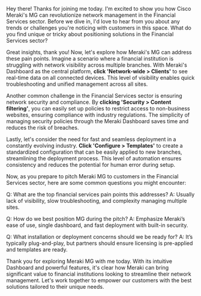 Hey there! Thanks for joining me today. I'm excited to show you how Cisco Meraki's MG can revolutionize network management in the Financial Services sector. Before we dive in, I'd love to hear from you about any trends or challenges you're noticing with customers in this space. What do you find unique or tricky about positioning solutions in the Financial Services sector?

Great insights, thank you! Now, let's explore how Meraki's MG can address these pain points. Imagine a scenario where a financial institution is struggling with network visibility across multiple branches. With Meraki's Dashboard as the central platform, **click 'Network-wide > Clients'** to see real-time data on all connected devices. This level of visibility enables quick troubleshooting and unified management across all sites.

Another common challenge in the Financial Services sector is ensuring network security and compliance. By **clicking 'Security > Content filtering'**, you can easily set up policies to restrict access to non-business websites, ensuring compliance with industry regulations. The simplicity of managing security policies through the Meraki Dashboard saves time and reduces the risk of breaches.

Lastly, let's consider the need for fast and seamless deployment in a constantly evolving industry. **Click 'Configure > Templates'** to create a standardized configuration that can be easily applied to new branches, streamlining the deployment process. This level of automation ensures consistency and reduces the potential for human error during setup.

Now, as you prepare to pitch Meraki MG to customers in the Financial Services sector, here are some common questions you might encounter:

Q: What are the top financial services pain points this addresses?
A: Usually lack of visibility, slow troubleshooting, and complexity managing multiple sites.

Q: How do we best position MG during the pitch?
A: Emphasize Meraki’s ease of use, single dashboard, and fast deployment with built-in security.

Q: What installation or deployment concerns should we be ready for?
A: It’s typically plug-and-play, but partners should ensure licensing is pre-applied and templates are ready.

Thank you for exploring Meraki MG with me today. With its intuitive Dashboard and powerful features, it's clear how Meraki can bring significant value to financial institutions looking to streamline their network management. Let's work together to empower our customers with the best solutions tailored to their unique needs.